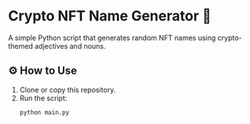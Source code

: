 # Crypto NFT Name Generator 🎨

A simple Python script that generates random NFT names using crypto-themed adjectives and nouns.

## ⚙️ How to Use
1. Clone or copy this repository.
2. Run the script:
   ```bash
   python main.py
